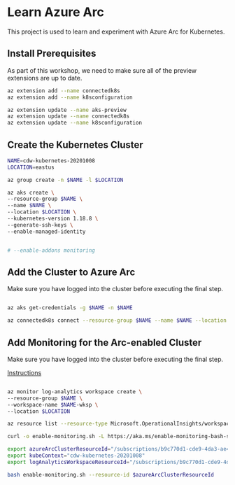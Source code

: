 # Learn Azure Arc

This project is used to learn and experiment with Azure Arc for Kubernetes.

## Install Prerequisites

As part of this workshop, we need to make sure all of the preview extensions are up to date.

```bash
az extension add --name connectedk8s
az extension add --name k8sconfiguration

az extension update --name aks-preview
az extension update --name connectedk8s
az extension update --name k8sconfiguration
```

## Create the Kubernetes Cluster

```bash
NAME=cdw-kubernetes-20201008
LOCATION=eastus

az group create -n $NAME -l $LOCATION

az aks create \
--resource-group $NAME \
--name $NAME \
--location $LOCATION \
--kubernetes-version 1.18.8 \
--generate-ssh-keys \
--enable-managed-identity


# --enable-addons monitoring
```

## Add the Cluster to Azure Arc

Make sure you have logged into the cluster before executing the final step.

```bash

az aks get-credentials -g $NAME -n $NAME

az connectedk8s connect --resource-group $NAME --name $NAME --location $LOCATION

```

## Add Monitoring for the Arc-enabled Cluster

Make sure you have logged into the cluster before executing the final step.

[Instructions](https://docs.microsoft.com/en-us/azure/azure-monitor/insights/container-insights-enable-arc-enabled-clusters#enable-using-bash-script)

```bash

az monitor log-analytics workspace create \
--resource-group $NAME \
--workspace-name $NAME-wksp \
--location $LOCATION

az resource list --resource-type Microsoft.OperationalInsights/workspaces -o json

curl -o enable-monitoring.sh -L https://aka.ms/enable-monitoring-bash-script

export azureArcClusterResourceId="/subscriptions/b9c770d1-cde9-4da3-ae40-95ce1a4fac0c/resourceGroups/cdw-kubernetes-20201008/providers/Microsoft.Kubernetes/connectedClusters/cdw-kubernetes-20201008"
export kubeContext="cdw-kubernetes-20201008"
export logAnalyticsWorkspaceResourceId="/subscriptions/b9c770d1-cde9-4da3-ae40-95ce1a4fac0c/resourcegroups/cdw-kubernetes-20201008/providers/microsoft.operationalinsights/workspaces/cdw-kubernetes-20201008-wksp"

bash enable-monitoring.sh --resource-id $azureArcClusterResourceId

```
